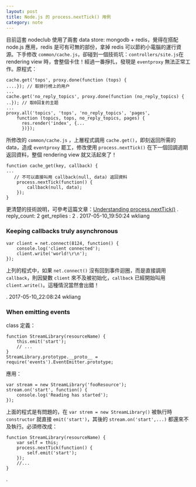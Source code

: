 ```yaml
---
layout: post
title: Node.js 的 process.nextTick() 用例
category: note
---
```

目前這套 nodeclub 使用了兩套 data store: mongodb + redis，覺得在搭配 node.js 應用，redis 是可有可無的部份，拿掉 redis 可以節約小電腦的運行資源。下手修改 `common/cache.js`，卻碰到一個技術坑：`controllers/site.js`在 rendering view 時，會整個卡住！經過一番掙扎，發現是 `eventproxy` 無法正常工作。原程式：
```
cache.get('tops', proxy.done(function (tops) {
....}); // 取排行榜上的用户
...
cache.get('no_reply_topics', proxy.done(function (no_reply_topics) {
..}); // 取0回复的主题
...
proxy.all('topics', 'tops', 'no_reply_topics', 'pages',
    function (topics, tops, no_reply_topics, pages) {
      res.render('index', {...
	  })});
 ```
所修改的 `common/cache.js` ，上層程式調用 `cache.get()`，即刻返回所需的 data，造成 `eventproxy` 罷工，修改使用 `process.nextTick()` 在下一個回調週期返回資料，整個 rendering view 就又活起來了！
```
function cache_get(key, callback) {
...
   // 不可以直接叫用 callback(null, data) 返回資料
	process.nextTick(function() {
		callback(null, data); 
	});
}
```
更清楚的技術說明，可參考這篇文章：[Understanding process.nextTick()](https://howtonode.org/understanding-process-next-tick)
.
reply_count: 2
get_replies : 2
.
2017-05-10_19:50:24 wkliang
### Keeping callbacks truly asynchronous
```
var client = net.connect(8124, function() { 
    console.log('client connected');
    client.write('world!\r\n');
});
```
上列的程式中，如果 `net.connect()` 沒有回到事件迴圈，而是直接調用 `callback`，則因變數  `client` 來不及被初始化，`callback` 已經開始叫用 `client.write()`。這種情況當然會出錯！

.
2017-05-10_22:08:24 wkliang
### When emitting events

class 定義：
```
function StreamLibrary(resourceName) { 
    this.emit('start');
	// ...
}
StreamLibrary.prototype.__proto__ = require('events').EventEmitter.prototype;
```
應用：
```
var stream = new StreamLibrary('fooResource');
stream.on('start', function() {
    console.log('Reading has started');
});
```
上面的程式是有問題的，在 `var strem = new StreamLibrary()` 被執行時 `constructor` 就直接 `emit('start')`，其後的 `stream.on('start',...)` 都還來不及執行。必須修改成：
```
function StreamLibrary(resourceName) {      
    var self = this;
    process.nextTick(function() {
        self.emit('start');
    });
    //...
}
```
.
